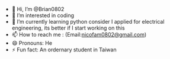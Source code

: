 - 👋 Hi, I’m @Brian0802
- 👀 I’m interested in coding
- 🌱 I’m currently learning python consider I applied for electrical engineering, its better if I start working on this
- 📫 How to reach me : (Email:nicofam0802@gmail.com)
- 😄 Pronouns: He
- ⚡ Fun fact: An ordernary student in Taiwan

<!---
Brian0802/Brian0802 is a ✨ special ✨ repository because its `README.md` (this file) appears on your GitHub profile.
You can click the Preview link to take a look at your changes.
--->
